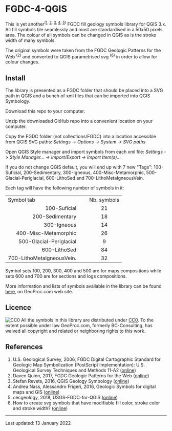 # FGDC-4-QGIS

This is yet another<sup>([1][r1], [2][r2], [3][r3], [4][r4], [5][r5])</sup> FGDC fill geology symbols library for QGIS 3.x. All fill symbols tile seamlessly and most are standardised in a 50x50 pixels area. The colour of all symbols can be changed in QGIS as is the stroke width of many symbols.

The original symbols were taken from the FGDC Geologic Patterns for the Web <sup>([2][r2])</sup> and converted to QGIS parametrised svg <sup>([6][r6])</sup> in order to allow for colour changes.

## Install

The library is presented as a FGDC folder that should be placed into a SVG path in QGIS and a bunch of xml files that can be imported into QGIS Symbology.

Download this repo to your computer.

Unzip the downloaded GitHub repo into a convenient location on your computer.

Copy the FGDC folder (not collections/FGDC) into a location accessible from QGIS SVG paths: *Settings -> Options -> System -> SVG paths*

Open QGIS Style manager and import symbols from each xml file: *Settings -> Style Manager... -> Import/Export -> Import Item(s)...*

If you do not change QGIS default, you will end up with 7 new "Tags": 100-Suficial, 200-Sedimentary, 300-Igneous, 400-Misc-Metamorphic, 500-Glacial-Periglacial, 600-LithoSed and 700-LithoMetaIgneousVein.

Each tag will have the following number of symbols in it: 


<table>
<tr>
  <td>Symbol tab</td>
  <td>&nbsp;&nbsp;</td>
  <td>Nb. symbols</td>
 </tr>
 <tr>
  <td align="right">100-Suficial</td>
  <td align="center"></td>
  <td align="center">21</td>
 </tr>
 <tr>
  <td align="right">200-Sedimentary</td>
  <td align="center"></td>
  <td align="center">18</td>
 </tr>
 <tr>
  <td align="right">300-Igneous</td>
  <td align="center"></td>
  <td align="center">14</td>
 </tr>
 <tr>
  <td align="right">400-Misc-Metamorphic</td>
  <td align="center"></td>
  <td align="center">26</td>
 </tr>
 <tr>
  <td align="right">500-Glacial-Periglacial</td>
  <td align="center"></td>
  <td align="center">9</td>
 </tr>
 <tr>
  <td align="right">600-LithoSed</td>
  <td align="center"></td>
  <td align="center">84</td>
 </tr>
 <tr>
  <td align="right">700-LithoMetaIgneousVein.</td>
  <td align="center"></td>
  <td align="center">32</td>
 </tr>
</table>

Symbol sets 100, 200, 300, 400 and 500 are for maps compositions while sets 600 and 700 are for sections and logs compositions.

More information and lists of symbols available in the library can be found [here](http://www.geoproc.com/tut/qgis-fgdc.php), on GeoProc.com web site.

<!-- **Alternatively**, you can use the ["Resources Sharing"](http://www.akbargumbira.com/qgis_resources_sharing/) plugin to install this collection. -->

## Licence

![CC0](http://i.creativecommons.org/p/zero/1.0/88x31.png)
All the symbols in this library are distributed under [CC0](http://creativecommons.org/publicdomain/zero/1.0/).
To the extent possible under law GeoProc.com, formerly BC-Consulting, has waived all copyright and related or neighboring rights to this work.

## References

1. U.S. Geological Survey, 2006, FGDC Digital Cartographic Standard for Geologic Map Symbolization (PostScript Implementation): U.S. Geological Survey Techniques and Methods 11-A2 ([online](http://pubs.usgs.gov/tm/2006/11A02/))
2. Daven Quinn, 2017, FGDC Geologic Patterns for the Web ([online](https://davenquinn.com/projects/geologic-patterns/))
3. Stefan Revets, 2016, QGIS Geology Symbology ([online](https://sourceforge.net/projects/qgisgeologysymbology/))
4. Andrea Nass, Alessandro Frigeri, 2016, Geologic Symbols for digital maps and GIS ([online](https://github.com/afrigeri/geologic-symbols))
5. cecgeology, 2018, USGS-FGDC-for-QGIS ([online](https://github.com/cecgeology/USGS-FGDC))
6. How to create svg symbols that have modifiable fill color, stroke color and stroke width? ([online](https://gis.stackexchange.com/questions/45180/how-to-create-svg-symbols-that-have-modifiable-fill-color-stroke-color-and-stro))


[r1]: http://pubs.usgs.gov/tm/2006/11A02/ "1 - U.S. Geological Survey, 2006, FGDC Digital Cartographic Standard for Geologic Map Symbolization (PostScript Implementation): U.S. Geological Survey Techniques and Methods 11-A2."

[r2]: https://davenquinn.com/projects/geologic-patterns/ "2 - Daven Quinn, 2017, FGDC Geologic Patterns for the Web."

[r3]: https://sourceforge.net/projects/qgisgeologysymbology/ "3 - Stefan Revets, 2016, QGIS Geology Symbology."

[r4]: https://github.com/afrigeri/geologic-symbols "4 - Andrea Nass, Alessandro Frigeri, 2016, Geologic Symbols for digital maps and GIS."

[r5]: https://github.com/cecgeology/USGS-FGDC "5 - cecgeology, 2018, USGS-FGDC-for-QGIS."

[r6]: https://gis.stackexchange.com/questions/45180/how-to-create-svg-symbols-that-have-modifiable-fill-color-stroke-color-and-stro "6 - How to create svg symbols that have modifiable fill color, stroke color and stroke width?"

---

Last updated: 13 January 2022
